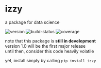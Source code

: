 
izzy
====
a package for data science

<nobr><img src="https://img.shields.io/pypi/v/izzy" alt="version"/></nobr>
<nobr><img src="https://img.shields.io/travis/com/lockhartlab/izzy"  alt="build-status"/></nobr>
<nobr><img src="https://img.shields.io/codecov/c/github/lockhartlab/izzy" alt="coverage"/></nobr>

note that this package is **still in development**  
version 1.0 will be the first major release  
until then, consider this code heavily volatile

yet, install simply by calling ```pip install izzy```

